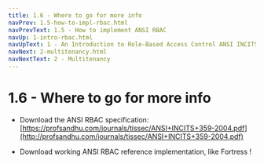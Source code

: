 ```yaml
---
title: 1.6 - Where to go for more info
navPrev: 1.5-how-to-impl-rbac.html
navPrevText: 1.5 - How to implement ANSI RBAC
navUp: 1-intro-rbac.html
navUpText: 1 - An Introduction to Role-Based Access Control ANSI INCITS 359-2004
navNext: 2-multitenancy.html
navNextText: 2 - Multitenancy
---
```


# 1.6 - Where to go for more info

* Download the ANSI RBAC specification: [https://profsandhu.com/journals/tissec/ANSI+INCITS+359-2004.pdf](http://profsandhu.com/journals/tissec/ANSI+INCITS+359-2004.pdf)

* Download working ANSI RBAC reference implementation, like Fortress ! 
